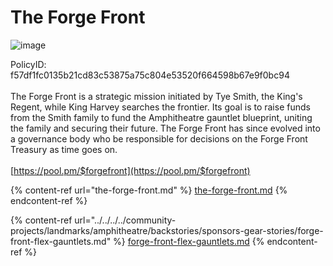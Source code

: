 # The Forge Front

![image](https://github.com/qunosteve/digest/assets/92150591/e9fbd520-8c9e-41bd-a24c-4b32c31307f7)

PolicyID: f57df1fc0135b21cd83c53875a75c804e53520f664598b67e9f0bc94\
\
The Forge Front is a strategic mission initiated by Tye Smith, the King's Regent, while King Harvey searches the frontier. Its goal is to raise funds from the Smith family to fund the Amphitheatre gauntlet blueprint, uniting the family and securing their future. The Forge Front has since evolved into a governance body who be responsible for decisions on the Forge Front Treasury as time goes on.\
\
[https://pool.pm/$forgefront](https://pool.pm/$forgefront)

{% content-ref url="the-forge-front.md" %}
[the-forge-front.md](the-forge-front.md)
{% endcontent-ref %}

{% content-ref url="../../../../community-projects/landmarks/amphitheatre/backstories/sponsors-gear-stories/forge-front-flex-gauntlets.md" %}
[forge-front-flex-gauntlets.md](../../../../community-projects/landmarks/amphitheatre/backstories/sponsors-gear-stories/forge-front-flex-gauntlets.md)
{% endcontent-ref %}

